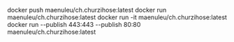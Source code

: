 docker push maenuleu/ch.churzihose:latest
docker run maenuleu/ch.churzihose:latest
docker run -it maenuleu/ch.churzihose:latest
docker run --publish 443:443 --publish 80:80 maenuleu/ch.churzihose:latest

